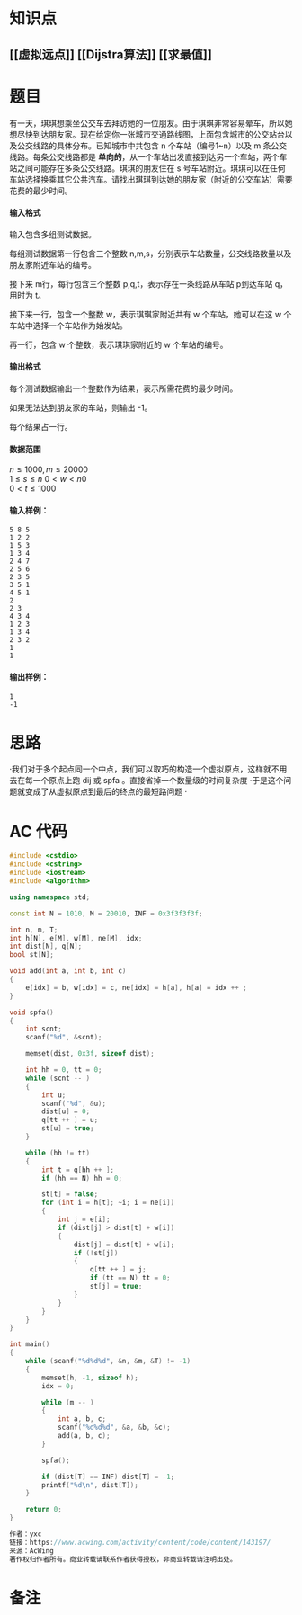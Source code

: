 # 知识点
  ## [[虚拟远点]] [[Dijstra算法]] [[求最值]]
# 题目
 有一天，琪琪想乘坐公交车去拜访她的一位朋友。由于琪琪非常容易晕车，所以她想尽快到达朋友家。现在给定你一张城市交通路线图，上面包含城市的公交站台以及公交线路的具体分布。已知城市中共包含 n 个车站（编号1~n）以及 m 条公交线路。每条公交线路都是 **单向的**，从一个车站出发直接到达另一个车站，两个车站之间可能存在多条公交线路。琪琪的朋友住在 s 号车站附近。琪琪可以在任何车站选择换乘其它公共汽车。请找出琪琪到达她的朋友家（附近的公交车站）需要花费的最少时间。

#### 输入格式

输入包含多组测试数据。

每组测试数据第一行包含三个整数 n,m,s，分别表示车站数量，公交线路数量以及朋友家附近车站的编号。

接下来 m行，每行包含三个整数 p,q,t，表示存在一条线路从车站 p到达车站 q，用时为 t。

接下来一行，包含一个整数 w，表示琪琪家附近共有 w 个车站，她可以在这 w 个车站中选择一个车站作为始发站。

再一行，包含 w 个整数，表示琪琪家附近的 w 个车站的编号。

#### 输出格式

每个测试数据输出一个整数作为结果，表示所需花费的最少时间。

如果无法达到朋友家的车站，则输出 -1。

每个结果占一行。

#### 数据范围

$n≤1000,m≤20000$  
$1≤s≤n$ 
$0<w<n0$   
$0<t≤1000$

#### 输入样例：

```
5 8 5
1 2 2
1 5 3
1 3 4
2 4 7
2 5 6
2 3 5
3 5 1
4 5 1
2
2 3
4 3 4
1 2 3
1 3 4
2 3 2
1
1
```

#### 输出样例：

```
1
-1
```

# 思路
·我们对于多个起点同一个中点，我们可以取巧的构造一个虚拟原点，这样就不用去在每一个原点上跑 dij 或 spfa 。直接省掉一个数量级的时间复杂度
·于是这个问题就变成了从虚拟原点到最后的终点的最短路问题
·
# AC 代码
```cpp
#include <cstdio>
#include <cstring>
#include <iostream>
#include <algorithm>

using namespace std;

const int N = 1010, M = 20010, INF = 0x3f3f3f3f;

int n, m, T;
int h[N], e[M], w[M], ne[M], idx;
int dist[N], q[N];
bool st[N];

void add(int a, int b, int c)
{
    e[idx] = b, w[idx] = c, ne[idx] = h[a], h[a] = idx ++ ;
}

void spfa()
{
    int scnt;
    scanf("%d", &scnt);

    memset(dist, 0x3f, sizeof dist);

    int hh = 0, tt = 0;
    while (scnt -- )
    {
        int u;
        scanf("%d", &u);
        dist[u] = 0;
        q[tt ++ ] = u;
        st[u] = true;
    }

    while (hh != tt)
    {
        int t = q[hh ++ ];
        if (hh == N) hh = 0;

        st[t] = false;
        for (int i = h[t]; ~i; i = ne[i])
        {
            int j = e[i];
            if (dist[j] > dist[t] + w[i])
            {
                dist[j] = dist[t] + w[i];
                if (!st[j])
                {
                    q[tt ++ ] = j;
                    if (tt == N) tt = 0;
                    st[j] = true;
                }
            }
        }
    }
}

int main()
{
    while (scanf("%d%d%d", &n, &m, &T) != -1)
    {
        memset(h, -1, sizeof h);
        idx = 0;

        while (m -- )
        {
            int a, b, c;
            scanf("%d%d%d", &a, &b, &c);
            add(a, b, c);
        }

        spfa();

        if (dist[T] == INF) dist[T] = -1;
        printf("%d\n", dist[T]);
    }

    return 0;
}

作者：yxc
链接：https://www.acwing.com/activity/content/code/content/143197/
来源：AcWing
著作权归作者所有。商业转载请联系作者获得授权，非商业转载请注明出处。
```
# 备注
